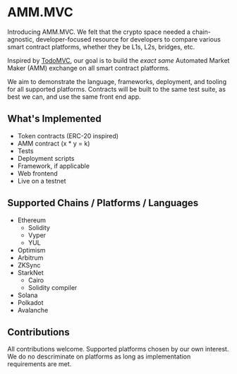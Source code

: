 # AMM.MVC

Introducing AMM.MVC. We felt that the crypto space needed a chain-agnostic, developer-focused resource for developers to compare various smart contract platforms, whether they be L1s, L2s, bridges, etc.

Inspired by [TodoMVC](https://todomvc.com/), our goal is to build the _exact same_ Automated Market Maker (AMM) exchange on all smart contract platforms.

We aim to demonstrate the language, frameworks, deployment, and tooling for all supported platforms. Contracts will be built to the same test suite, as best we can, and use the same front end app.


## What's Implemented

- Token contracts (ERC-20 inspired)
- AMM contract (x * y = k)
- Tests
- Deployment scripts
- Framework, if applicable
- Web frontend
- Live on a testnet


## Supported Chains / Platforms / Languages

- Ethereum
  - Solidity
  - Vyper
  - YUL
- Optimism
- Arbitrum
- ZKSync
- StarkNet
  - Cairo
  - Solidity compiler
- Solana
- Polkadot
- Avalanche


## Contributions

All contributions welcome. Supported platforms chosen by our own interest. We do no descriminate on platforms as long as implementation requirements are met.
